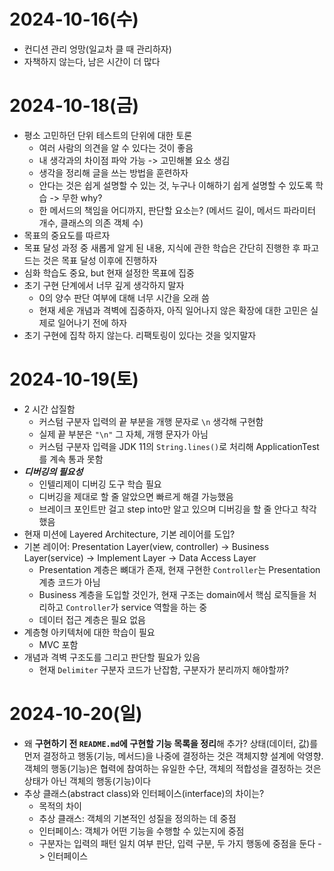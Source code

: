 

# 2024-10-16(수)

- 컨디션 관리 엉망(일교차 클 때 관리하자)
- 자책하지 않는다, 남은 시간이 더 많다

# 2024-10-18(금)

- 평소 고민하던 단위 테스트의 단위에 대한 토론
  - 여러 사람의 의견을 알 수 있다는 것이 좋음
  - 내 생각과의 차이점 파악 가능 -> 고민해볼 요소 생김
  - 생각을 정리해 글을 쓰는 방법을 훈련하자
  - 안다는 것은 쉽게 설명할 수 있는 것, 누구나 이해하기 쉽게 설명할 수 있도록 학습 -> 무한 why?
  - 한 메서드의 책임을 어디까지, 판단할 요소는? (메서드 길이, 메서드 파라미터 개수, 클래스의 의존 객체 수)
- 목표의 중요도를 따르자
- 목표 달성 과정 중 새롭게 알게 된 내용, 지식에 관한 학습은 간단히 진행한 후 파고드는 것은 목표 달성 이후에 진행하자
- 심화 학습도 중요, but 현재 설정한 목표에 집중
- 초기 구현 단계에서 너무 깊게 생각하지 말자
  - 0의 양수 판단 여부에 대해 너무 시간을 오래 씀
  - 현재 세운 개념과 격벽에 집중하자, 아직 일어나지 않은 확장에 대한 고민은 실제로 일어나기 전에 하자
- 초기 구현에 집착 하지 않는다. 리팩토링이 있다는 것을 잊지말자

# 2024-10-19(토)

- 2 시간 삽질함
  - 커스텀 구분자 입력의 끝 부분을 개행 문자로 `\n` 생각해 구현함
  - 실제 끝 부분은 `"\n"` 그 자체, 개행 문자가 아님
  - 커스텀 구분자 입력을 JDK 11의 `String.lines()`로 처리해 ApplicationTest를 계속 통과 못함
- ***디버깅의 필요성*** 
  - 인텔리제이 디버깅 도구 학습 필요
  - 디버깅을 제대로 할 줄 알았으면 빠르게 해결 가능했음
  - 브레이크 포인트만 걸고 step into만 알고 있으며 디버깅을 할 줄 안다고 착각했음
- 현재 미션에 Layered Architecture, 기본 레이어를 도입?
- 기본 레이어: Presentation Layer(view, controller) -> Business Layer(service) -> Implement Layer -> Data Access Layer
  - Presentation 계층은 뼈대가 존재, 현재 구현한 `Controller`는 Presentation 계층 코드가 아님
  - Business 계층을 도입할 것인가, 현재 구조는 domain에서 핵심 로직들을 처리하고 `Controller`가 service 역할을 하는 중
  - 데이터 접근 계층은 필요 없음
- 계층형 아키텍처에 대한 학습이 필요
  - MVC 포함
- 개념과 격벽 구조도를 그리고 판단할 필요가 있음
  - 현재 `Delimiter` 구분자 코드가 난잡함, 구분자가 분리까지 해야할까?

# 2024-10-20(일)

- 왜 **구현하기 전 `README.md`에 구현할 기능 목록을 정리**해 추가? 상태(데이터, 값)를 먼저 결정하고 행동(기능, 메서드)을 나중에 결정하는 것은 객체지향 설계에 악영향. 객체의 행동(기능)은 협력에 참여하는 유일한 수단, 객체의 적합성을 결정하는 것은 상태가 아닌 객체의 행동(기능)이다
- 추상 클래스(abstract class)와 인터페이스(interface)의 차이는?
  - 목적의 차이
  - 추상 클래스: 객체의 기본적인 성질을 정의하는 데 중점
  - 인터페이스: 객체가 어떤 기능을 수행할 수 있는지에 중점
  - 구분자는 입력의 패턴 일치 여부 판단, 입력 구분, 두 가지 행동에 중점을 둔다 -> 인터페이스